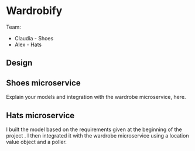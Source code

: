 # Wardrobify

Team:

* Claudia - Shoes
* Alex - Hats

## Design

## Shoes microservice

Explain your models and integration with the wardrobe
microservice, here.

## Hats microservice

I built the model based on the requirements given at the beginning of the project . I then integrated it with the wardrobe microservice using a location value object and a poller.
